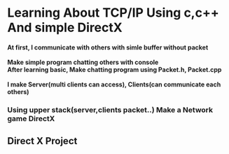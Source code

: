 <h1>Learning About TCP/IP Using c,c++ And simple DirectX</h1>
<h4>At first, I communicate with others with simle buffer without packet<br>
<br>
Make simple program chatting others with console<br>
After learning basic, Make chatting program using Packet.h, Packet.cpp<br>
<br>
I make Server(multi clients can access), Clients(can communicate each others)<br>

<h3>Using upper stack(server,clients packet..) Make a Network game DirectX</h3>

<h2>Direct X Project</h2>
